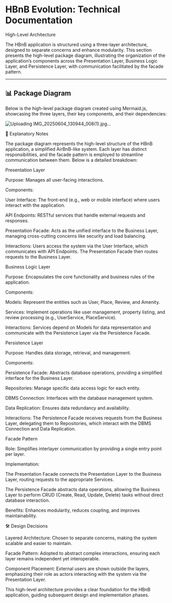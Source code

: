 # HBnB Evolution: Technical Documentation

High-Level Architecture

The HBnB application is structured using a three-layer architecture, designed to separate concerns and enhance modularity. This section presents the high-level package diagram, illustrating the organization of the application’s components across the Presentation Layer, Business Logic Layer, and Persistence Layer, with communication facilitated by the facade pattern.

---

## 📊 Package Diagram

Below is the high-level package diagram created using Mermaid.js, showcasing the three layers, their key components, and their dependencies:

![Uploading IMG_20250604_130944_008(1).jpg…]()


📝 Explanatory Notes

The package diagram represents the high-level structure of the HBnB application, a simplified AirBnB-like system. Each layer has distinct responsibilities, and the facade pattern is employed to streamline communication between them. Below is a detailed breakdown:

Presentation Layer





Purpose: Manages all user-facing interactions.



Components:





User Interface: The front-end (e.g., web or mobile interface) where users interact with the application.



API Endpoints: RESTful services that handle external requests and responses.



Presentation Facade: Acts as the unified interface to the Business Layer, managing cross-cutting concerns like security and load balancing.



Interactions: Users access the system via the User Interface, which communicates with API Endpoints. The Presentation Facade then routes requests to the Business Layer.

Business Logic Layer





Purpose: Encapsulates the core functionality and business rules of the application.



Components:





Models: Represent the entities such as User, Place, Review, and Amenity.



Services: Implement operations like user management, property listing, and review processing (e.g., UserService, PlaceService).



Interactions: Services depend on Models for data representation and communicate with the Persistence Layer via the Persistence Facade.

Persistence Layer





Purpose: Handles data storage, retrieval, and management.



Components:





Persistence Facade: Abstracts database operations, providing a simplified interface for the Business Layer.



Repositories: Manage specific data access logic for each entity.



DBMS Connection: Interfaces with the database management system.



Data Replication: Ensures data redundancy and availability.



Interactions: The Persistence Facade receives requests from the Business Layer, delegating them to Repositories, which interact with the DBMS Connection and Data Replication.

Facade Pattern





Role: Simplifies interlayer communication by providing a single entry point per layer.



Implementation:





The Presentation Facade connects the Presentation Layer to the Business Layer, routing requests to the appropriate Services.



The Persistence Facade abstracts data operations, allowing the Business Layer to perform CRUD (Create, Read, Update, Delete) tasks without direct database interaction.



Benefits: Enhances modularity, reduces coupling, and improves maintainability.



🛠 Design Decisions





Layered Architecture: Chosen to separate concerns, making the system scalable and easier to maintain.



Facade Pattern: Adopted to abstract complex interactions, ensuring each layer remains independent yet interoperable.



Component Placement: External users are shown outside the layers, emphasizing their role as actors interacting with the system via the Presentation Layer.

This high-level architecture provides a clear foundation for the HBnB application, guiding subsequent design and implementation phases.
